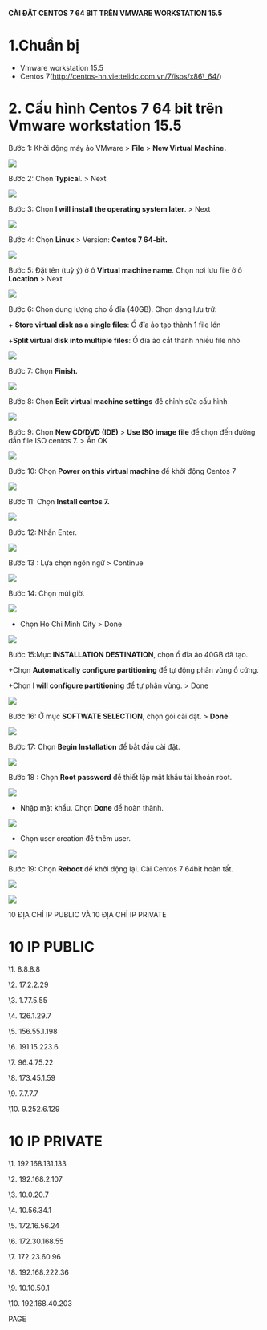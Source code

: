 ﻿**CÀI ĐẶT CENTOS 7 64 BIT TRÊN VMWARE WORKSTATION 15.5**
# **1.Chuẩn bị**
- Vmware workstation 15.5
- Centos 7(http://centos-hn.viettelidc.com.vn/7/isos/x86\_64/)
# **2. Cấu hình Centos 7 64 bit trên Vmware workstation 15.5**

Bước 1: Khởi động máy ảo VMware > **File** > **New Virtual Machine.**

![](Aspose.Words.c5a115ee-7ccf-480c-9628-597db860c154.001.png)



Bước 2: Chọn **Typical**.  > Next

![](Aspose.Words.c5a115ee-7ccf-480c-9628-597db860c154.002.png)

Bước 3: Chọn **I will install the operating system later**. > Next

![](Aspose.Words.c5a115ee-7ccf-480c-9628-597db860c154.003.png)

Bước 4:  Chọn **Linux** > Version: **Centos 7 64-bit.**

![](Aspose.Words.c5a115ee-7ccf-480c-9628-597db860c154.004.png)

Bước 5:  Đặt tên (tuỳ ý) ở ô **Virtual machine name**. Chọn nơi lưu file ở ô **Location** > Next

![](Aspose.Words.c5a115ee-7ccf-480c-9628-597db860c154.005.png)

Bước 6: Chọn dung lượng cho ổ đĩa (40GB). Chọn dạng lưu trữ:

\+ **Store virtual disk as a single files**: Ổ đĩa ảo tạo thành 1 file lớn

+**Split virtual disk into multiple files**: Ổ đĩa ảo cắt thành nhiều file nhỏ

![](Aspose.Words.c5a115ee-7ccf-480c-9628-597db860c154.006.png)



Bước 7: Chọn **Finish.**

![](Aspose.Words.c5a115ee-7ccf-480c-9628-597db860c154.007.png)

Bước 8: Chọn **Edit virtual machine settings** để chỉnh sửa cấu hình

![](Aspose.Words.c5a115ee-7ccf-480c-9628-597db860c154.008.png)

Bước 9: Chọn **New CD/DVD (IDE)** > **Use ISO image file** để chọn đến đường dẫn file ISO centos 7. > Ấn OK

![](Aspose.Words.c5a115ee-7ccf-480c-9628-597db860c154.009.png)



Bước 10: Chọn **Power on this virtual machine** để khởi động Centos 7

![](Aspose.Words.c5a115ee-7ccf-480c-9628-597db860c154.010.png)

Bước 11: Chọn **Install centos 7.**

![](Aspose.Words.c5a115ee-7ccf-480c-9628-597db860c154.011.png)



Bước 12: Nhấn Enter.

![](Aspose.Words.c5a115ee-7ccf-480c-9628-597db860c154.012.png)

Bước 13 : Lựa chọn ngôn ngữ > Continue

![](Aspose.Words.c5a115ee-7ccf-480c-9628-597db860c154.013.png)

Bước 14: Chọn múi giờ.

![](Aspose.Words.c5a115ee-7ccf-480c-9628-597db860c154.014.png)


  - Chọn  Ho Chi Minh City > Done

![](Aspose.Words.c5a115ee-7ccf-480c-9628-597db860c154.015.png)

Bước 15:Mục **INSTALLATION DESTINATION**, chọn ổ đĩa ảo 40GB đã tạo. 

+Chọn **Automatically configure partitioning** để tự động phân vùng ổ cứng.

+Chọn **I will configure partitioning** để tự phân vùng. > Done

![](Aspose.Words.c5a115ee-7ccf-480c-9628-597db860c154.016.png)

Bước 16: Ở mục **SOFTWATE SELECTION**, chọn gói cài đặt. > **Done**

![](Aspose.Words.c5a115ee-7ccf-480c-9628-597db860c154.017.png)

Bước 17: Chọn **Begin Installation** để bắt đầu cài đặt.

![](Aspose.Words.c5a115ee-7ccf-480c-9628-597db860c154.018.png)



Bước 18 :  Chọn **Root password** để thiết lập mật khẩu tài khoản root.

![](Aspose.Words.c5a115ee-7ccf-480c-9628-597db860c154.019.png)

- Nhập mật khẩu. Chọn **Done** để hoàn thành.

![](Aspose.Words.c5a115ee-7ccf-480c-9628-597db860c154.020.png)

- Chọn user creation để thêm user.

![](Aspose.Words.c5a115ee-7ccf-480c-9628-597db860c154.021.png)



Bước 19: Chọn **Reboot** để khởi động lại. Cài Centos 7 64bit hoàn tất.

![](Aspose.Words.c5a115ee-7ccf-480c-9628-597db860c154.022.png)

![](Aspose.Words.c5a115ee-7ccf-480c-9628-597db860c154.023.png)

10 ĐỊA CHỈ IP PUBLIC VÀ 10 ĐỊA CHỈ IP PRIVATE
# 10 IP PUBLIC

\1. 	8.8.8.8

\2.	17.2.2.29

\3.	1.77.5.55

\4.	126.1.29.7

\5.	156.55.1.198

\6.	191.15.223.6

\7.	96.4.75.22

\8.	173.45.1.59

\9.	7.7.7.7

\10.	9.252.6.129

# 10 IP PRIVATE

\1.	192.168.131.133

\2.	192.168.2.107

\3.	10.0.20.7

\4.	10.56.34.1

\5.	172.16.56.24

\6.	172.30.168.55

\7.	172.23.60.96

\8.	192.168.222.36

\9.	10.10.50.1

\10.	192.168.40.203

PAGE
